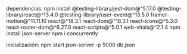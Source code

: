 dependencias:
npm install @testing-library/jest-dom@^5.17.0 @testing-library/react@^13.4.0 @testing-library/user-event@^13.5.0 framer-motion@^11.11.10 react@^18.3.1 react-dom@^18.3.1 react-icons@^5.3.0 react-router-dom@^6.27.0 react-scripts@^5.0.1 web-vitals@^2.1.4 
npm install json-server
npm i concurrently

inicialización:
npm start
json-server -p 5000 db.json